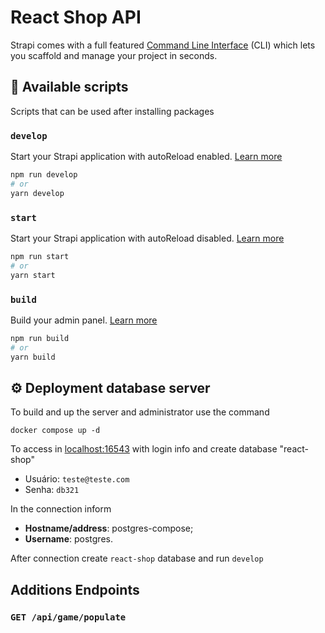 # React Shop API

Strapi comes with a full featured [Command Line Interface](https://docs.strapi.io/developer-docs/latest/developer-resources/cli/CLI.html) (CLI) which lets you scaffold and manage your project in seconds.

## 📝 Available scripts

Scripts that can be used after installing packages

### `develop`

Start your Strapi application with autoReload enabled. [Learn more](https://docs.strapi.io/developer-docs/latest/developer-resources/cli/CLI.html#strapi-develop)

```bash
npm run develop
# or
yarn develop
```

### `start`

Start your Strapi application with autoReload disabled. [Learn more](https://docs.strapi.io/developer-docs/latest/developer-resources/cli/CLI.html#strapi-start)

```bash
npm run start
# or
yarn start
```

### `build`

Build your admin panel. [Learn more](https://docs.strapi.io/developer-docs/latest/developer-resources/cli/CLI.html#strapi-build)

```bash
npm run build
# or
yarn build
```

## ⚙️ Deployment database server

To build and up the server and administrator use the command

```base
docker compose up -d
```

To access in [localhost:16543](http://localhost:16543/) with login info and create database "react-shop"

- Usuário: `teste@teste.com`
- Senha: `db321`

In the connection inform

- **Hostname/address**: postgres-compose;
- **Username**: postgres.

After connection create `react-shop` database and run `develop`

## Additions Endpoints

### `GET /api/game/populate`
